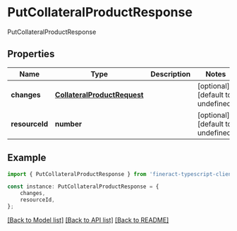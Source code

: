 # PutCollateralProductResponse

PutCollateralProductResponse

## Properties

Name | Type | Description | Notes
------------ | ------------- | ------------- | -------------
**changes** | [**CollateralProductRequest**](CollateralProductRequest.md) |  | [optional] [default to undefined]
**resourceId** | **number** |  | [optional] [default to undefined]

## Example

```typescript
import { PutCollateralProductResponse } from 'fineract-typescript-client';

const instance: PutCollateralProductResponse = {
    changes,
    resourceId,
};
```

[[Back to Model list]](../README.md#documentation-for-models) [[Back to API list]](../README.md#documentation-for-api-endpoints) [[Back to README]](../README.md)
